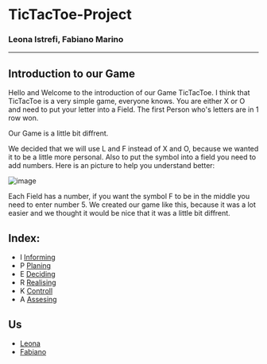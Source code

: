 # TicTacToe-Project

### Leona Istrefi, Fabiano Marino 

<hr>

## Introduction to our Game 
Hello and Welcome to the introduction of our Game TicTacToe. 
I think that TicTacToe is a very simple game, everyone knows. You are either X or O and need to put your letter into a Field. 
The first Person who's letters are in 1 row won. 

Our Game is a little bit diffrent. 

We decided that we will use L and F instead of X and O, because we wanted it to be a little more personal.
Also to put the symbol into a field you need to add numbers. 
Here is an picture to help you understand better:


![image](https://github.com/Fabiano2007/TicTacToe-Project/assets/142780434/57821246-0b6d-48f4-bfe2-593066053159)


Each Field has a number, if you want the symbol F to be in the middle you need to enter number 5. 
We created our game like this, because it was a lot easier and we thought it would be nice that it was a little bit diffrent.

## Index: 

 * I [Informing](Informing.md)
 * P [Planing](Planing.md)
 * E [Deciding](Decide.md)
 * R [Realising](Realize.md)
 * K [Controll](Control.md)
 * A [Assesing](Assessing.md)


## Us 
* [Leona](Leona.md)
* [Fabiano](Fabiano.md)
